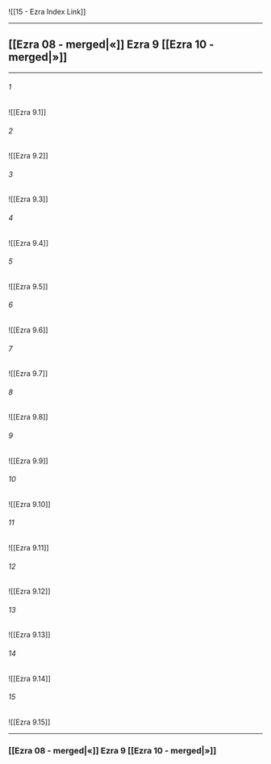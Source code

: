 ![[15 - Ezra Index Link]]

---
##  [[Ezra 08 - merged|«]] Ezra 9 [[Ezra 10 - merged|»]]

---

###### 1
![[Ezra 9.1]] 

###### 2
![[Ezra 9.2]] 

###### 3
![[Ezra 9.3]] 

###### 4
![[Ezra 9.4]]

###### 5 
![[Ezra 9.5]] 

###### 6
![[Ezra 9.6]] 

###### 7
![[Ezra 9.7]] 

###### 8
![[Ezra 9.8]] 

###### 9
![[Ezra 9.9]] 

###### 10
![[Ezra 9.10]] 

###### 11
![[Ezra 9.11]] 

###### 12
![[Ezra 9.12]]

###### 13
![[Ezra 9.13]] 

###### 14
![[Ezra 9.14]] 

###### 15
![[Ezra 9.15]]


---
###  [[Ezra 08 - merged|«]] Ezra 9 [[Ezra 10 - merged|»]]